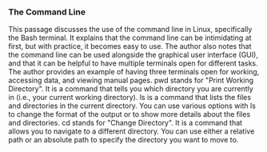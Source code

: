 ### The Command Line

This passage discusses the use of the command line in Linux, specifically the Bash terminal. It explains that the command line can be intimidating at first, but with practice, it becomes easy to use. The author also notes that the command line can be used alongside the graphical user interface (GUI), and that it can be helpful to have multiple terminals open for different tasks. The author provides an example of having three terminals open for working, accessing data, and viewing manual pages. pwd stands for "Print Working Directory". It is a command that tells you which directory you are currently in (i.e., your current working directory).
ls is a command that lists the files and directories in the current directory. You can use various options with ls to change the format of the output or to show more details about the files and directories.
cd stands for "Change Directory". It is a command that allows you to navigate to a different directory. You can use either a relative path or an absolute path to specify the directory you want to move to.
